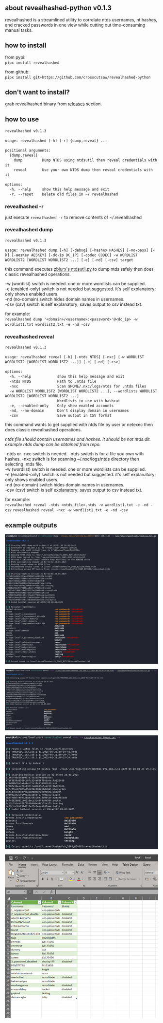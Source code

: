 
## about revealhashed-python v0.1.3
revealhashed is a streamlined utility to correlate ntds usernames, nt hashes, and cracked passwords in one view while cutting out time-consuming manual tasks.  

## how to install
from pypi:  
`pipx install revealhashed`

from github:  
`pipx install git+https://github.com/crosscutsaw/revealhashed-python`

## don't want to install?

grab revealhashed binary from [releases](https://github.com/crosscutsaw/revealhashed-python/releases/latest) section.

## how to use
```
revealhashed v0.1.3

usage: revealhashed [-h] [-r] {dump,reveal} ...

positional arguments:
  {dump,reveal}
    dump         Dump NTDS using ntdsutil then reveal credentials with it
    reveal       Use your own NTDS dump then reveal credentials with it

options:
  -h, --help     show this help message and exit
  -r, --reset    Delete old files in ~/.revealhashed
```
### revealhashed -r
just execute `revealhashed -r` to remove contents of ~/.revealhashed

### revealhashed dump
```
revealhashed v0.1.3

usage: revealhashed dump [-h] [-debug] [-hashes HASHES] [-no-pass] [-k] [-aesKey AESKEY] [-dc-ip DC_IP] [-codec CODEC] -w WORDLIST WORDLIST2 [WORDLIST WORDLIST2 ...] [-e] [-nd] [-csv] target
```

this command executes [zblurx's ntdsutil.py](https://github.com/zblurx/ntdsutil.py) to dump ntds safely then does classic revealhashed operations.  

-w (wordlist) switch is needed. one or more wordlists can be supplied.    
-e (enabled-only) switch is not needed but suggested. it's self explanatory; only shows enabled users.  
-nd (no-domain) switch hides domain names in usernames.  
-csv (csv) switch is self explanatory; saves output to csv instead txt.  

for example:  
`revealhashed dump '<domain>/<username>:<password>'@<dc_ip> -w wordlist1.txt wordlist2.txt -e -nd -csv`

### revealhashed reveal
```
revealhashed v0.1.3

usage: revealhashed reveal [-h] [-ntds NTDS] [-nxc] [-w WORDLIST WORDLIST2 [WORDLIST WORDLIST2 ...]] [-e] [-nd] [-csv]

options:
  -h, --help            show this help message and exit
  -ntds NTDS            Path to .ntds file
  -nxc                  Scan $HOME/.nxc/logs/ntds for .ntds files
  -w WORDLIST WORDLIST2 [WORDLIST WORDLIST2 ...], --wordlists WORDLIST WORDLIST2 [WORDLIST WORDLIST2 ...]
                        Wordlists to use with hashcat
  -e, --enabled-only    Only show enabled accounts
  -nd, --no-domain      Don't display domain in usernames
  -csv                  Save output in CSV format
  ```

this command wants to get supplied with ntds file by user or netexec then does classic revealhashed operations.  

_ntds file should contain usernames and hashes. it should be not ntds.dit. example ntds dump can be obtained from repo._  

-ntds or -nxc switch is needed. -ntds switch is for a file you own with hashes. -nxc switch is for scanning ~/.nxc/logs/ntds directory then selecting .ntds file.  
-w (wordlist) switch is needed. one or more wordlists can be supplied.  
-e (enabled-only) switch is not needed but suggested. it's self explanatory; only shows enabled users.  
-nd (no-domain) switch hides domain names in usernames.  
-csv (csv) switch is self explanatory; saves output to csv instead txt.  

for example:  
`revealhashed reveal -ntds <ntds_file>.ntds -w wordlist1.txt -e -nd -csv`
`revealhashed reveal -nxc -w wordlist1.txt -e -nd -csv`

## example outputs
![](https://raw.githubusercontent.com/crosscutsaw/revealhashed-python/main/rp1.PNG)

![](https://raw.githubusercontent.com/crosscutsaw/revealhashed-python/main/rp2.PNG)

![](https://raw.githubusercontent.com/crosscutsaw/revealhashed-python/main/rp3.PNG)

![](https://raw.githubusercontent.com/crosscutsaw/revealhashed-python/main/rp4.PNG)
